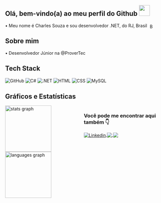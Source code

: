## Olá, bem-vindo(a) ao meu perfil do Github <img src="https://media.giphy.com/media/hvRJCLFzcasrR4ia7z/giphy.gif" width=35>

• Meu nome é Charles Souza e sou desenvolvedor .NET, do RJ, Brasil 
<img src="https://cdn.icon-icons.com/icons2/2087/PNG/512/brazil_icon_127818.png" alt="Bandeira do Brasil" style="width: 1em; height: 1em; vertical-align: text-bottom; margin-left: 5px;">


## Sobre mim

<p> • Desenvolvedor Júnior na @ProverTec </p>


## Tech Stack

<div align="left"> 
  <img align="center" alt="GitHub" src="https://img.shields.io/badge/GitHub-100000?style=for-the-badge&logo=github&logoColor=white">
  <img align="center" alt="C#" src="https://img.shields.io/badge/C%23-239120?style=for-the-badge&logo=c-sharp&logoColor=white">
  <img align="center" alt=".NET" src="https://img.shields.io/badge/.NET-5C2D91?style=for-the-badge&logo=.net&logoColor=white">
  <img align="center" alt="HTML" src="https://img.shields.io/badge/HTML5-E34F26?style=for-the-badge&logo=html5&logoColor=white">
  <img align="center" alt="CSS" src="https://img.shields.io/badge/CSS3-1572B6?style=for-the-badge&logo=css3&logoColor=white">
  <img align="center" alt="MySQL" src="https://img.shields.io/badge/MySQL-00000F?style=for-the-badge&logo=mysql&logoColor=white">
</div>


## Gráficos e Estatísticas

<div style="display: flex; align-items: flex-start; justify-content: flex-start;">
  
  <div>
    <a href="https://github.com/charlessouza14">
      <img src="https://github-readme-stats.vercel.app/api?username=charlessouza14&hide_title=false&hide_rank=false&show_icons=true&include_all_commits=true&count_private=true&disable_animations=false&theme=dracula&locale=en&hide_border=false&order=1" height="150" alt="stats graph" />
      <img src="https://github-readme-stats.vercel.app/api/top-langs?username=charlessouza14&locale=en&hide_title=false&layout=compact&card_width=320&langs_count=5&theme=dracula&hide_border=false&order=2" height="150" alt="languages graph" />
    </a>
  </div>

  <div style="margin-left: 20px;">
    <h3>Você pode me encontrar aqui também 👇</h3>
    <div>
      <a href="https://www.linkedin.com/in/charles-souza-984787234/" target="_blank">
        <img align="center" alt="Linkedin" src="https://img.shields.io/badge/LinkedIn-0077B5?style=for-the-badge&logo=linkedin&logoColor=white">
      </a>
      <a href="https://instagram.com/charlessouza14" target="_blank">
        <img align="center" src="https://img.shields.io/badge/Instagram-E4405F?style=for-the-badge&logo=instagram&logoColor=white">
      </a>
      <a href="mailto:charles.souza.silva1995@gmail.com">
        <img align="center" src="https://img.shields.io/badge/-Gmail-%23333?style=for-the-badge&logo=gmail&logoColor=white" target="_blank">
      </a>
    </div>
  </div>
</div>

